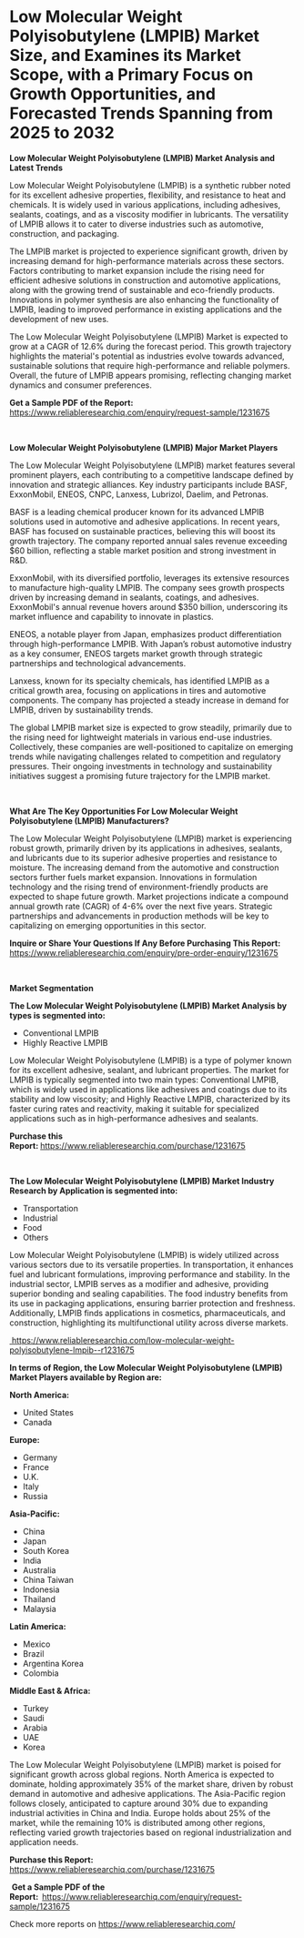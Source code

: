 <p><h1>Low Molecular Weight Polyisobutylene (LMPIB) Market Size, and Examines its Market Scope, with a Primary Focus on Growth Opportunities, and Forecasted Trends Spanning from 2025 to 2032</h1></p><p><strong>Low Molecular Weight Polyisobutylene (LMPIB) Market Analysis and Latest Trends</strong></p>
<p><p>Low Molecular Weight Polyisobutylene (LMPIB) is a synthetic rubber noted for its excellent adhesive properties, flexibility, and resistance to heat and chemicals. It is widely used in various applications, including adhesives, sealants, coatings, and as a viscosity modifier in lubricants. The versatility of LMPIB allows it to cater to diverse industries such as automotive, construction, and packaging.</p><p>The LMPIB market is projected to experience significant growth, driven by increasing demand for high-performance materials across these sectors. Factors contributing to market expansion include the rising need for efficient adhesive solutions in construction and automotive applications, along with the growing trend of sustainable and eco-friendly products. Innovations in polymer synthesis are also enhancing the functionality of LMPIB, leading to improved performance in existing applications and the development of new uses.</p><p>The Low Molecular Weight Polyisobutylene (LMPIB) Market is expected to grow at a CAGR of 12.6% during the forecast period. This growth trajectory highlights the material's potential as industries evolve towards advanced, sustainable solutions that require high-performance and reliable polymers. Overall, the future of LMPIB appears promising, reflecting changing market dynamics and consumer preferences.</p></p>
<p><strong>Get a Sample PDF of the Report:&nbsp;</strong> <a href="https://www.reliableresearchiq.com/enquiry/request-sample/1231675?utm_campaign=2947&utm_medium=2&utm_source=Github&utm_content=ia&utm_term=03042025&utm_id=low-molecular-weight-polyisobutylene-lmpib">https://www.reliableresearchiq.com/enquiry/request-sample/1231675</a></p>
<p>&nbsp;</p>
<p><strong>Low Molecular Weight Polyisobutylene (LMPIB) Major Market Players</strong></p>
<p><p>The Low Molecular Weight Polyisobutylene (LMPIB) market features several prominent players, each contributing to a competitive landscape defined by innovation and strategic alliances. Key industry participants include BASF, ExxonMobil, ENEOS, CNPC, Lanxess, Lubrizol, Daelim, and Petronas.</p><p>BASF is a leading chemical producer known for its advanced LMPIB solutions used in automotive and adhesive applications. In recent years, BASF has focused on sustainable practices, believing this will boost its growth trajectory. The company reported annual sales revenue exceeding $60 billion, reflecting a stable market position and strong investment in R&D.</p><p>ExxonMobil, with its diversified portfolio, leverages its extensive resources to manufacture high-quality LMPIB. The company sees growth prospects driven by increasing demand in sealants, coatings, and adhesives. ExxonMobil's annual revenue hovers around $350 billion, underscoring its market influence and capability to innovate in plastics.</p><p>ENEOS, a notable player from Japan, emphasizes product differentiation through high-performance LMPIB. With Japan’s robust automotive industry as a key consumer, ENEOS targets market growth through strategic partnerships and technological advancements. </p><p>Lanxess, known for its specialty chemicals, has identified LMPIB as a critical growth area, focusing on applications in tires and automotive components. The company has projected a steady increase in demand for LMPIB, driven by sustainability trends.</p><p>The global LMPIB market size is expected to grow steadily, primarily due to the rising need for lightweight materials in various end-use industries. Collectively, these companies are well-positioned to capitalize on emerging trends while navigating challenges related to competition and regulatory pressures. Their ongoing investments in technology and sustainability initiatives suggest a promising future trajectory for the LMPIB market.</p></p>
<p>&nbsp;</p>
<p><strong>What Are The Key Opportunities For Low Molecular Weight Polyisobutylene (LMPIB) Manufacturers?</strong></p>
<p><p>The Low Molecular Weight Polyisobutylene (LMPIB) market is experiencing robust growth, primarily driven by its applications in adhesives, sealants, and lubricants due to its superior adhesive properties and resistance to moisture. The increasing demand from the automotive and construction sectors further fuels market expansion. Innovations in formulation technology and the rising trend of environment-friendly products are expected to shape future growth. Market projections indicate a compound annual growth rate (CAGR) of 4-6% over the next five years. Strategic partnerships and advancements in production methods will be key to capitalizing on emerging opportunities in this sector.</p></p>
<p><strong>Inquire or Share Your Questions If Any Before Purchasing This Report:</strong> <a href="https://www.reliableresearchiq.com/enquiry/pre-order-enquiry/1231675?utm_campaign=2947&utm_medium=2&utm_source=Github&utm_content=ia&utm_term=03042025&utm_id=low-molecular-weight-polyisobutylene-lmpib">https://www.reliableresearchiq.com/enquiry/pre-order-enquiry/1231675</a></p>
<p>&nbsp;</p>
<p><strong>Market Segmentation</strong></p>
<p><strong>The Low Molecular Weight Polyisobutylene (LMPIB) Market Analysis by types is segmented into:</strong></p>
<p><ul><li>Conventional LMPIB</li><li>Highly Reactive LMPIB</li></ul></p>
<p><p>Low Molecular Weight Polyisobutylene (LMPIB) is a type of polymer known for its excellent adhesive, sealant, and lubricant properties. The market for LMPIB is typically segmented into two main types: Conventional LMPIB, which is widely used in applications like adhesives and coatings due to its stability and low viscosity; and Highly Reactive LMPIB, characterized by its faster curing rates and reactivity, making it suitable for specialized applications such as in high-performance adhesives and sealants.</p></p>
<p><strong>Purchase this Report:&nbsp;</strong><a href="https://www.reliableresearchiq.com/purchase/1231675?utm_campaign=2947&utm_medium=2&utm_source=Github&utm_content=ia&utm_term=03042025&utm_id=low-molecular-weight-polyisobutylene-lmpib">https://www.reliableresearchiq.com/purchase/1231675</a></p>
<p>&nbsp;</p>
<p><strong>The Low Molecular Weight Polyisobutylene (LMPIB) Market Industry Research by Application is segmented into:</strong></p>
<p><ul><li>Transportation</li><li>Industrial</li><li>Food</li><li>Others</li></ul></p>
<p><p>Low Molecular Weight Polyisobutylene (LMPIB) is widely utilized across various sectors due to its versatile properties. In transportation, it enhances fuel and lubricant formulations, improving performance and stability. In the industrial sector, LMPIB serves as a modifier and adhesive, providing superior bonding and sealing capabilities. The food industry benefits from its use in packaging applications, ensuring barrier protection and freshness. Additionally, LMPIB finds applications in cosmetics, pharmaceuticals, and construction, highlighting its multifunctional utility across diverse markets.</p></p>
<p><a href="https://www.reliableresearchiq.com/low-molecular-weight-polyisobutylene-lmpib--r1231675?utm_campaign=2947&utm_medium=2&utm_source=Github&utm_content=ia&utm_term=03042025&utm_id=low-molecular-weight-polyisobutylene-lmpib">&nbsp;https://www.reliableresearchiq.com/low-molecular-weight-polyisobutylene-lmpib--r1231675</a></p>
<p><strong>In terms of Region, the Low Molecular Weight Polyisobutylene (LMPIB) Market Players available by Region are:</strong></p>
<p>
    <p> <strong> North America: </strong>
        <ul>
            <li>United States</li>
            <li>Canada</li>
        </ul>
        </p> 
    <p> <strong> Europe: </strong>
        <ul>
            <li>Germany</li>
            <li>France</li>
            <li>U.K.</li>
            <li>Italy</li>
            <li>Russia</li>
        </ul>
        </p> 
    <p> <strong> Asia-Pacific: </strong>
        <ul>
            <li>China</li>
            <li>Japan</li>
            <li>South Korea</li>
            <li>India</li>
            <li>Australia</li>
            <li>China Taiwan</li>
            <li>Indonesia</li>
            <li>Thailand</li>
            <li>Malaysia</li>
        </ul>
        </p> 
    <p> <strong> Latin America: </strong>
        <ul>
            <li>Mexico</li>
            <li>Brazil</li>
            <li>Argentina Korea</li>
            <li>Colombia</li>
        </ul>
        </p> 
    <p> <strong> Middle East & Africa: </strong>
        <ul>
            <li>Turkey</li>
            <li>Saudi</li>
            <li>Arabia</li>
            <li>UAE</li>
            <li>Korea</li>
        </ul>
    </p>
    </p>
<p><p>The Low Molecular Weight Polyisobutylene (LMPIB) market is poised for significant growth across global regions. North America is expected to dominate, holding approximately 35% of the market share, driven by robust demand in automotive and adhesive applications. The Asia-Pacific region follows closely, anticipated to capture around 30% due to expanding industrial activities in China and India. Europe holds about 25% of the market, while the remaining 10% is distributed among other regions, reflecting varied growth trajectories based on regional industrialization and application needs.</p></p>
<p><strong>Purchase this Report: </strong><a href="https://www.reliableresearchiq.com/purchase/1231675?utm_campaign=2947&utm_medium=2&utm_source=Github&utm_content=ia&utm_term=03042025&utm_id=low-molecular-weight-polyisobutylene-lmpib">https://www.reliableresearchiq.com/purchase/1231675</a></p>
<p>&nbsp;<strong>Get a Sample PDF of the Report:&nbsp;&nbsp;</strong><a href="https://www.reliableresearchiq.com/enquiry/request-sample/1231675?utm_campaign=2947&utm_medium=2&utm_source=Github&utm_content=ia&utm_term=03042025&utm_id=low-molecular-weight-polyisobutylene-lmpib">https://www.reliableresearchiq.com/enquiry/request-sample/1231675</a></p>
<p><strong></strong></p>
<p>Check more reports on <a href="https://www.reliableresearchiq.com/?utm_campaign=2947&utm_medium=2&utm_source=Github&utm_content=ia&utm_term=03042025&utm_id=low-molecular-weight-polyisobutylene-lmpib">https://www.reliableresearchiq.com/</a></p>